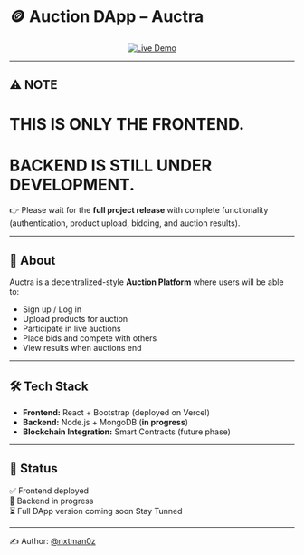 # 🪙 Auction DApp – Auctra

<p align="center">
  <a href="https://auction-dapp-auctra-2lis.vercel.app/">
    <img src="https://img.shields.io/badge/🚀 View Live Demo-blue?style=for-the-badge" alt="Live Demo" />
  </a>
</p>

---

## ⚠️ NOTE
# THIS IS ONLY THE FRONTEND.  
# BACKEND IS STILL UNDER DEVELOPMENT.  
👉 Please wait for the **full project release** with complete functionality (authentication, product upload, bidding, and auction results).

---

## 📌 About
Auctra is a decentralized-style **Auction Platform** where users will be able to:
- Sign up / Log in
- Upload products for auction
- Participate in live auctions
- Place bids and compete with others
- View results when auctions end

---

## 🛠️ Tech Stack
- **Frontend:** React + Bootstrap (deployed on Vercel)  
- **Backend:** Node.js + MongoDB (**in progress**)  
- **Blockchain Integration:** Smart Contracts (future phase)  

---

## 📢 Status
✅ Frontend deployed  
🔄 Backend in progress  
⏳ Full DApp version coming soon Stay Tunned 

---

✍️ Author: [@nxtman0z](https://github.com/nxtman0z)
